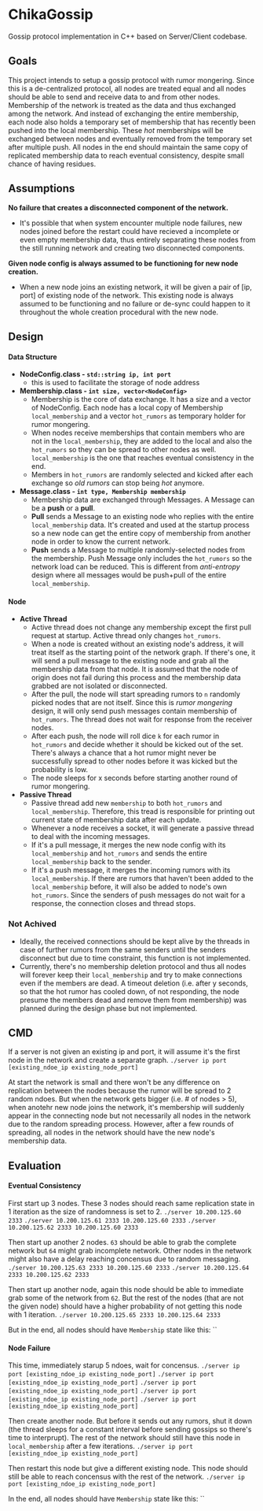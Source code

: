 # ChikaGossip
Gossip protocol implementation in C++ based on Server/Client codebase.

## Goals
This project intends to setup a gossip protocol with rumor mongering. Since this is a de-centralized protocol, all nodes are treated equal and all nodes should be able to send and receive data to and from other nodes. Membership of the network is treated as the data and thus exchanged among the network. And instead of exchanging the entire membership, each node also holds a temporary set of membership that has recently been pushed into the local membership. These *hot* memberships will be exchanged between nodes and eventually removed from the temporary set after multiple push. All nodes in the end should maintain the same copy of replicated membership data to reach eventual consistency, despite small chance of having residues.

## Assumptions

**No failure that creates a disconnected component of the network.**
- It's possible that when system encounter multiple node failures, new nodes joined before the restart could have recieved a incomplete or even empty membership data, thus entirely separating these nodes from the still running network and creating two disconnected components.
  
**Given node config is always assumed to be functioning for new node creation.**
- When a new node joins an existing network, it will be given a pair of [ip, port] of existing node of the network. This existing node is always assumed to be functioning and no failure or de-sync could happen to it throughout the whole creation procedural with the new node.

## Design

#### Data Structure
- **NodeConfig.class - `std::string ip, int port`**
  - this is used to facilitate the storage of node address
- **Membership.class - `int size, vector<NodeConfig>`**
  - Membership is the core of data exchange. It has a size and a vector of NodeConfig. Each node has a local copy of Membership `local_membership` and a vector `hot_rumors` as temporary holder for rumor mongering.
  - When nodes receive memberships that contain members who are not in the `local_membership`, they are added to the local and also the `hot_rumors` so they can be spread to other nodes as well. `local_membership` is the one that reaches eventual consistency in the end.
  - Members in `hot_rumors` are randomly selected and kicked after each exchange so *old rumors* can stop being *hot* anymore.
- **Message.class - `int type, Membership membership`**
  - Membership data are exchanged through Messages. A Message can be a **push** or a **pull**.
  - **Pull** sends a Message to an existing node who replies with the entire `local_membership` data. It's created and used at the startup process so a new node can get the entire copy of membership from another node in order to know the current network.
  - **Push** sends a Message to multiple randomly-selected nodes from the membership. Push Message only includes the `hot_rumors` so the network load can be reduced. This is different from *anti-entropy* design where all messages would be push+pull of the entire `local_membership`.

#### Node
- **Active Thread**
  - Active thread does not change any membership except the first pull request at startup. Active thread only changes `hot_rumors`.
  - When a node is created without an existing node's address, it will treat itself as the starting point of the network graph. If there's one, it will send a pull message to the existing node and grab all the membership data from that node. It is assumed that the node of origin does not fail during this process and the membership data grabbed are not isolated or disconnected.
  - After the pull, the node will start spreading rumors to `n` randomly picked nodes that are not itself. Since this is *rumor mongering* design, it will only send push messages contain membership of `hot_rumors`. The thread does not wait for response from the receiver nodes.
  - After each push, the node will roll dice `k` for each rumor in `hot_rumors` and decide whether it should be kicked out of the set. There's always a chance that a hot rumor might never be successfully spread to other nodes before it was kicked but the probability is low.
  - The node sleeps for x seconds before starting another round of rumor mongering.
- **Passive Thread**
  - Passive thread add new `membership` to both `hot_rumors` and `local_membership`. Therefore, this tread is responsible for printing out current state of membership data after each update.
  - Whenever a node receives a socket, it will generate a passive thread to deal with the incoming messages. 
  - If it's a pull message, it merges the new node config with its `local_membership` and `hot_rumors` and sends the entire `local_membership` back to the sender.
  - If it's a push message, it merges the incoming rumors with its `local_membership`. If there are rumors that haven't been added to the `local_membership` before, it will also be added to node's own `hot_rumors`. Since the senders of push messages do not wait for a response, the connection closes and thread stops.

### Not Achived
  - Ideally, the received connections should be kept alive by the threads in case of further rumors from the same senders until the senders disconnect but due to time constraint, this function is not implemented.
  - Currently, there's no membership deletion protocol and thus all nodes will forever keep their `local_membership` and try to make connections even if the members are dead. A timeout deletion (i.e. after y seconds, so that the hot rumor has cooled down, of not responding, the node presume the members dead and remove them from membership) was planned during the design phase but not implemented.

## CMD
If a server is not given an existing ip and port, it will assume it's the first node in the network and create a separate graph.
`./server ip port [existing_ndoe_ip existing_node_port]`

At start the network is small and there won't be any difference on replication between the nodes because the rumor will be spread to 2 random ndoes. But when the network gets bigger (i.e. # of nodes > 5), when anotehr new node joins the network, it's membership will suddenly appear in the connecting node but not necessarily all nodes in the network due to the random spreading process. However, after a few rounds of spreading, all nodes in the network should have the new node's membership data.

## Evaluation
#### Eventual Consistency
First start up 3 nodes. These 3 nodes should reach same replication state in 1 iteration as the size of randomness is set to 2.
`./server 10.200.125.60 2333`
`./server 10.200.125.61 2333 10.200.125.60 2333`
`./server 10.200.125.62 2333 10.200.125.60 2333`

Then start up another 2 nodes. `63` should be able to grab the complete network but `64` might grab incomplete network. Other nodes in the network might also have a delay reaching concensus due to random messaging.
`./server 10.200.125.63 2333 10.200.125.60 2333`
`./server 10.200.125.64 2333 10.200.125.62 2333`

Then start up another node, again this node should be able to immediate grab some of the network from `62`. But the rest of the nodes (that are not the given node) should have a higher probability of not getting this node with 1 iteration.
`./server 10.200.125.65 2333 10.200.125.64 2333`

But in the end, all nodes should have `Membership` state like this:
``

#### Node Failure
This time, immediately starup 5 ndoes, wait for concensus.
`./server ip port [existing_ndoe_ip existing_node_port]`
`./server ip port [existing_ndoe_ip existing_node_port]`
`./server ip port [existing_ndoe_ip existing_node_port]`
`./server ip port [existing_ndoe_ip existing_node_port]`
`./server ip port [existing_ndoe_ip existing_node_port]`

Then create another node. But before it sends out any rumors, shut it down (the thread sleeps for a constant interval before sending gossips so there's time to interprupt). The rest of the network should still have this node in `local_membership` after a few iterations.
`./server ip port [existing_ndoe_ip existing_node_port]`

Then restart this node but give a different existing node. This node should still be able to reach concensus with the rest of the network.
`./server ip port [existing_ndoe_ip existing_node_port]`

In the end, all nodes should have `Membership` state like this:
``